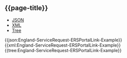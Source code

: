 ## {{page-title}}

<div class="nhsd-!t-margin-bottom-6">
  <ul class="nav nav-tabs" role="tablist">
        <li role="presentation" class="active">
            <a href="#JSON" role="tab" data-toggle="tab">JSON</a>
        </li>
         <li role="presentation">
            <a href="#XML" role="tab" data-toggle="tab">XML</a>
        </li>
        <li role="presentation">
            <a href="#Tree" role="tab" data-toggle="tab">Tree</a>
        </li>
  </ul>
    
  <div class="tab-content snippet">
    <div id="JSON" role="tabpanel" class="tab-pane active">
{{json:England-ServiceRequest-ERSPortalLink-Example}}
    </div>
    <div id="XML" role="tabpanel" class="tab-pane">
{{xml:England-ServiceRequest-ERSPortalLink-Example}}
    </div>
    <div id="Tree" role="tabpanel" class="tab-pane">
{{tree:England-ServiceRequest-ERSPortalLink-Example}}
    </div>
  </div>
</div>